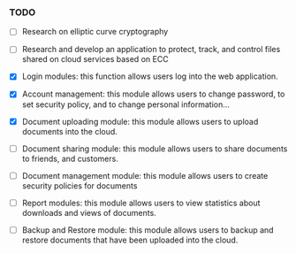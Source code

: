 ### TODO

- [ ] Research on elliptic curve cryptography

- [ ] Research and develop an application to protect, track, and control files shared on cloud
services based on ECC

- [x] Login modules: this function allows users log into the web application. 

- [x] Account management: this module allows users to change password, to set security
policy, and to change personal information…

- [x] Document uploading module: this module allows users to upload documents into the
cloud.

- [ ] Document sharing module: this module allows users to share documents to friends,
and customers.

- [ ] Document management module: this module allows users to create security policies
for documents

- [ ] Report modules: this module allows users to view statistics about downloads and
views of documents.

- [ ] Backup and Restore module: this module allows users to backup and restore
documents that have been uploaded into the cloud.